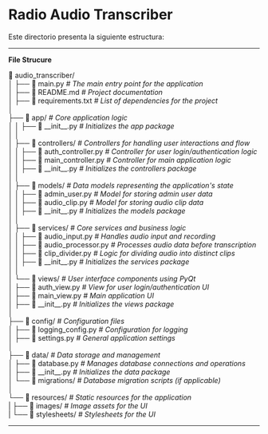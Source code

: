 # Radio Audio Transcriber

Este directorio presenta la siguiente estructura:


---
**File Strucure**

:file_folder: audio_transcriber/  
│   ├── :page_facing_up: main.py                 *# The main entry point for the application*  
│   ├── :page_facing_up: README.md               *# Project documentation*  
│   ├── :page_facing_up: requirements.txt        *# List of dependencies for the project*  
│  
├── :file_folder: app/                           *# Core application logic*  
│   │   ├── :page_facing_up: \_\_init\_\_.py         *# Initializes the app package*  
│   │  
│   ├── :file_folder: controllers/               *# Controllers for handling user interactions and flow*  
│   │   ├── :page_facing_up: auth_controller.py  *# Controller for user login/authentication logic*  
│   │   ├── :page_facing_up: main_controller.py  *# Controller for main application logic*  
│   │   ├── :page_facing_up: \_\_init\_\_.py         *# Initializes the controllers package*  
│   │  
│   ├── :file_folder: models/                    *# Data models representing the application's state*  
│   │   ├── :page_facing_up: admin_user.py       *# Model for storing admin user data*  
│   │   ├── :page_facing_up: audio_clip.py       *# Model for storing audio clip data*  
│   │   ├── :page_facing_up: \_\_init\_\_.py         *# Initializes the models package*  
│   │  
│   ├── :file_folder: services/                  *# Core services and business logic*  
│   │   ├── :page_facing_up: audio_input.py      *# Handles audio input and recording*  
│   │   ├── :page_facing_up: audio_processor.py  *# Processes audio data before transcription*  
│   │   ├── :page_facing_up: clip_divider.py     *# Logic for dividing audio into distinct clips*  
│   │   ├── :page_facing_up: \_\_init\_\_.py         *# Initializes the services package*  
│   │  
│   └── :file_folder: views/                     *# User interface components using PyQt*  
│       ├── :page_facing_up: auth_view.py        *# View for user login/authentication UI*  
│       ├── :page_facing_up: main_view.py        *# Main application UI*  
│       ├── :page_facing_up: \_\_init\_\_.py         *# Initializes the views package*  
│  
├── :file_folder: config/                        *# Configuration files*  
│   ├── :page_facing_up: logging_config.py       *# Configuration for logging*  
│   ├── :page_facing_up: settings.py             *# General application settings*  
│  
├── :file_folder: data/                          *# Data storage and management*  
│   ├── :page_facing_up: database.py             *# Manages database connections and operations*  
│   ├── :page_facing_up: \_\_init\_\_.py             *# Initializes the data package*  
│   └── :file_folder: migrations/                *# Database migration scripts (if applicable)*  
│  
└── :file_folder: resources/                     *# Static resources for the application*  
|   ├── :file_folder: images/                    *# Image assets for the UI*  
|   └── :file_folder: stylesheets/               *# Stylesheets for the UI*  

---